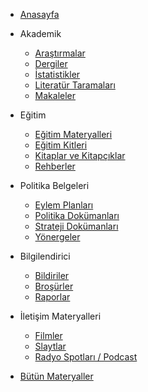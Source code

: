 * [Anasayfa](README.md)
* Akademik
  * [Araştırmalar](Arastirmalar.md)
  * [Dergiler](Dergiler.md)
  * [İstatistikler](Istatistikler.md)
  * [Literatür Taramaları](Literatur_Taramasi.md)
  * [Makaleler](Makaleler.md)

* Eğitim
  * [Eğitim Materyalleri](EGT.md)
  * [Eğitim Kitleri](Kitler.md)
  * [Kitaplar ve Kitapçıklar](Kitaplar_Kitapciklar.md)
  * [Rehberler](Rehberler.md)

* Politika Belgeleri
  * [Eylem Planları](Eylem-Planlari.md)
  * [Politika Dokümanları](Politika-Dokumanlar.md)
  * [Strateji Dokümanları](Strateji-belgeleri.md)
  * [Yönergeler](Yönergeler.md)

* Bilgilendirici 
  * [Bildiriler](Bildiriler.md)
  * [Broşürler](Brosurler.md)
  * [Raporlar](Raporlar.md)

* İletişim Materyalleri
  * [Filmler](Filmler.md)
  * [Slaytlar](Slaytlar.md)
  * [Radyo Spotları / Podcast](Radyo-spotu.md)

* [Bütün Materyaller](Butun_Materyaller_new.md)
